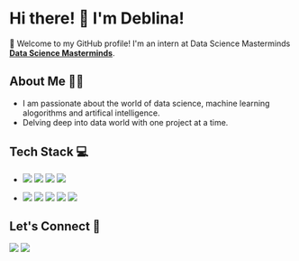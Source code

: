 # Hi there! 👋 I'm Deblina!


🌟 Welcome to my GitHub profile! I'm an intern at Data Science Masterminds [**Data Science Masterminds**](https://www.linkedin.com/company/data-science-masterminds/). 

## About Me 🧙‍♂️

- I am passionate about the world of data science, machine learning alogorithms and artifical intelligence.
- Delving deep into data world with one project at a time.

## Tech Stack 💻

- ![](https://img.shields.io/badge/Programming%20Langauage-gray)
![](https://img.shields.io/badge/Python-informational?style=flat&logo=python&logoColor=white&color=blue) ![](https://img.shields.io/badge/R-informational?style=flat&logo=R&logoColor=white&color=blue) ![](https://img.shields.io/badge/Java-informational?style=flat&logo=openjdk&logoColor=white&color=blue)


- ![](https://img.shields.io/badge/ML%20Packages-gray)
![](https://img.shields.io/badge/Pytorch-informational?color=yellow)
![](https://img.shields.io/badge/Tensorflow-informational?color=yellow)
![](https://img.shields.io/badge/Transformer-informational?color=yellow)
![](https://img.shields.io/badge/Scikit%20learn-informational?color=yellow)


## Let's Connect 🤝

[![](https://img.shields.io/badge/linkedin-%230077B5.svg?style=for-the-badge&logo=linkedin&logoColor=white)](https://www.linkedin.com/in/deblina-nath-07ba7738/)
[![](https://img.shields.io/badge/Gmail-D14836?style=for-the-badge&logo=gmail&logoColor=white)](deblinanath27@gmail.com)
